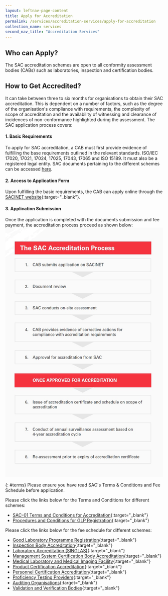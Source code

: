 ```yaml
---
layout: leftnav-page-content
title: Apply for Accreditation
permalink: /services/accreditation-services/apply-for-accreditation
collection_name: services
second_nav_title: "Accreditation Services"
---
```


## Who can Apply?
The SAC accreditation schemes are open to all conformity assessment bodies (CABs) such as laboratories, inspection and certification bodies.

## How to Get Accredited?

It can take between three to six months for organisations to obtain their SAC accreditation. This is dependent on a number of factors, such as the degree of the organisation's compliance with requirements, the complexity of scope of accreditation and the availability of witnessing and clearance of incidences of non-conformance highlighted during the assessment. The SAC application process covers:

#### 1. Basic Requirements
To apply for SAC accreditation, a CAB must first provide evidence of fulfilling the base requirements outlined in the relevant standards. ISO/IEC 17020, 17021, 17024, 17025, 17043, 17065 and ISO 15189. It must also be a registered legal entity. SAC documents pertaining to the different schemes can be accessed [here](/resources/publications).

#### 2. Access to Application Form
Upon fulfilling the basic requirements, the CAB can apply online through the [SACINET website](https://sacinet.enterprisesg.gov.sg/sac/forms/sacinet/sacinet-logon-external.form){:target="&#95;blank"}. 
<!-- COMMENT: The {:target="&#95;blank"} syntax at the end of the Markdown link is used to open the link in a new window tab -->

#### 3. Application Submission
Once the application is completed with the documents submission and fee payment, the accreditation process proceed as shown below:  
![Accreditation Process](/images/services/sac-accreditation-process-flowchart.jpg)  

{: #terms}
Please ensure you have read SAC's Terms & Conditions and Fee Schedule before application.  

Please click the links below for the Terms and Conditions for different schemes:
 
* [SAC-01 Terms and Conditions for Accreditation](/files/documents/SAC-01-(02-April-2018).pdf){:target="&#95;blank"}
* [Procedures and Conditions for GLP Registration](/files/documents/glp/GLP01-Procedures-and-Conditions-for-GLP-Registration-18-April-2018.pdf){:target="&#95;blank"}
<!-- COMMENT: The {:target="&#95;blank"} syntax at the end of the Markdown document link is used to open the document in a new window tab -->

Please click the links below for the fee schedule for different schemes: 
<!-- COMMENT: The {:target="&#95;blank"} syntax at the end of the Markdown document link is used to open the document in a new window tab -->
* [Good Laboratory Programme Registration](/files/documents/glp/GLP02-GLP-Fee-structure-18-April-2018.pdf){:target="&#95;blank"}
* [Inspection Body Accreditation](/files/documents/inspection-body-accreditation/IB-02-Fee-Schedule-(09-July-2018).pdf){:target="&#95;blank"}
* [Laboratory Accreditation (SINGLAS)](/files/documents/laboratory-accreditation/testing-and-calibration-documents/general-requirements/SAC-SINGLAS-003-(29-March-2019).pdf){:target="&#95;blank"}
* [Management System Certification Body Accreditation](/files/documents/management-system-and-products-certification/MS-Fees-Schedule-(MSDOC04)-5-July-2018.pdf){:target="&#95;blank"}
* [Medical Laboratory and Medical Imaging Facility](/files/documents/laboratory-accreditation/medical-testing-and-medical-imaging-documents/requirements-for-quality-and-competence/SAC-SINGLAS-003-MED-MI-29-Mar-2019.pdf){:target="&#95;blank"}
* [Product Certification Accreditation](/files/documents/management-system-and-products-certification/Pdt-Fees-Schedule-(PDOC04)-5-July-2018.pdf){:target="&#95;blank"}
* [Personnel Certification Accreditation](/files/documents/management-system-and-products-certification/PC-Fees-Schedule-(PCDOC04)-5-July-2018.pdf){:target="&#95;blank"}
* [Proficiency Testing Providers](/files/documents/proficiency-testing-providers/PTP-002-(18-April-2018).pdf){:target="&#95;blank"}
* [Auditing Organisations](/files/documents/management-system-and-products-certification/AO-Fees-Schedule-(AODOC04)-5-July-2018.pdf){:target="&#95;blank"}
* [Validation and Verification Bodies](/files/documents/validation-and-verification-bodies/VB-Fees-Schedule-(VBDOC04)-10-October-2018.pdf){:target="&#95;blank"}
